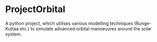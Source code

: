 # ProjectOrbital
A python project, which utilises various modelling techniques (Runge-Kuttaa etc.) to simulate advanced orbital manoeuvres around the solar system.
